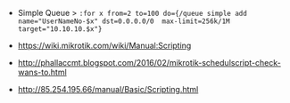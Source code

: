 - Simple Queue > `:for x from=2 to=100 do={/queue simple add name="UserNameNo-$x" dst=0.0.0.0/0  max-limit=256k/1M target="10.10.10.$x"}`





- https://wiki.mikrotik.com/wiki/Manual:Scripting
- http://phallaccmt.blogspot.com/2016/02/mikrotik-schedulscript-check-wans-to.html
- http://85.254.195.66/manual/Basic/Scripting.html
